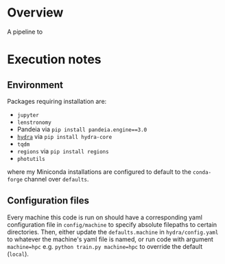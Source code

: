 # Overview

A pipeline to 

# Execution notes

## Environment

Packages requiring installation are:

* `jupyter`
* `lenstronomy`
* Pandeia via `pip install pandeia.engine==3.0`
* [`hydra`](https://hydra.cc/docs/intro/) via `pip install hydra-core`
* `tqdm`
* `regions` via `pip install regions`
* `photutils`

where my Miniconda installations are configured to default to the `conda-forge` channel over `defaults`.

## Configuration files

Every machine this code is run on should have a corresponding yaml configuration file in `config/machine` to specify
absolute filepaths to certain directories. Then, either update the
`defaults.machine` in `hydra/config.yaml` to whatever the machine's yaml file is named, or run code with argument
`machine=hpc` e.g. `python train.py machine=hpc` to override the default (`local`).